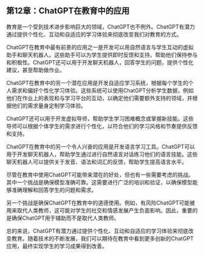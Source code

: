 ## 第12章：ChatGPT在教育中的应用

教育是一个受到技术进步影响巨大的领域，ChatGPT也不例外。ChatGPT有潜力通过提供个性化、互动和自适应的学习体验来彻底改变我们对教育的方式。

ChatGPT在教育中最有前景的应用之一是开发可以用自然语言与学生互动的虚拟助手和聊天机器人。这些助手可以为学生提供即时反馈和支持，帮助他们保持参与和积极性。ChatGPT还可以用于开发聊天机器人，回答学生的问题，提供个性化建议，甚至帮助做作业。

ChatGPT在教育中的另一个潜在应用是开发自适应学习系统，根据每个学生的个人需求和偏好个性化学习体验。这些系统可以使用ChatGPT分析学生数据，例如他们在作业上的表现和与学习平台的互动，以确定他们需要额外支持的领域，并根据他们的需求量身定制学习体验。

ChatGPT还可以用于开发虚拟导师，帮助学生学习困难概念或掌握新技能。这些导师可以根据个体学生的需求进行个性化，以符合他们的学习风格和节奏提供反馈和支持。

ChatGPT在教育中的另一个令人兴奋的应用是开发语言学习工具。ChatGPT可以用于开发聊天机器人，帮助学生通过进行自然语言对话练习他们的语言技能。这些聊天机器人可以提供关于发音、语法和词汇的反馈，帮助学生提高语言水平。

尽管在教育中使用ChatGPT可能带来潜在的好处，但也有一些需要考虑的挑战。其中一个挑战是确保模型准确可靠。这需要进行广泛的培训和验证，以确保模型能够准确理解和回答学生的问题和需求。

另一个挑战是确保ChatGPT在教育中的道德使用。例如，有风险ChatGPT可能被用来取代人类教师，这可能对学生的社交和情感发展产生负面影响。因此，重要的是确保ChatGPT用于辅助而不是取代人类教师。

总的来说，ChatGPT有潜力通过提供个性化、互动和自适应的学习体验来彻底改变教育。随着技术的不断发展，我们可以期待在教育中看到更多创新的ChatGPT应用，最终实现学生的学习成果得到改善。
